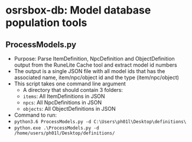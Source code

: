# osrsbox-db: Model database population tools

## ProcessModels.py

- Purpose: Parse ItemDefinition, NpcDefinition and ObjectDefinition output from the RuneLite Cache tool and extract model id numbers
- The output is a single JSON file with all model ids that has the associated name, item/npc/object id and the type (item/npc/object)
- This script takes one command line argument
    - A directory that should contain 3 folders:
    - `items`: All ItemDefinitions in JSON
    - `npcs`: All NpcDefinitions in JSON
    - `objects`: All ObjectDefinitions in JSON
- Command to run:
- `python3.6 ProcessModels.py -d C:\Users\ph01l\Desktop\definitions\`
- `python.exe .\ProcessModels.py -d /home/users/ph01l/Desktop/definitions/`
